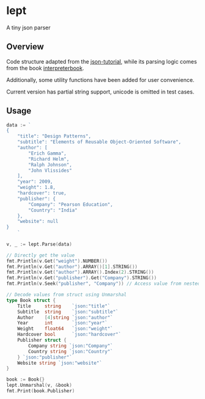 # lept

A tiny json parser

## Overview

Code structure adapted from the [json-tutorial](https://github.com/miloyip/json-tutorial), while its parsing logic comes from the book [interpreterbook](https://interpreterbook.com/).

Additionally, some utility functions have been added for user convenience.

Current version has partial string support, unicode is omitted in test cases.

## Usage

```go
data := `
{
    "title": "Design Patterns",
    "subtitle": "Elements of Reusable Object-Oriented Software",
    "author": [
        "Erich Gamma",
        "Richard Helm",
        "Ralph Johnson",
        "John Vlissides"
    ],
    "year": 2009,
    "weight": 1.8,
    "hardcover": true,
    "publisher": {
        "Company": "Pearson Education",
        "Country": "India"
    },
    "website": null
}
    `
    
v, _ := lept.Parse(data)

// Directly get the value
fmt.Println(v.Get("weight").NUMBER())
fmt.Println(v.Get("author").ARRAY()[1].STRING())
fmt.Println(v.Get("author").ARRAY().Index(2).STRING())
fmt.Println(v.Get("publisher").Get("Company").STRING())
fmt.Println(v.Seek("publisher", "Company")) // Access value from nested object structure

// Decode values from struct using Unmarshal
type Book struct {
	Title     string    `json:"title"`
	Subtitle  string    `json:"subtitle"`
	Author    [4]string `json:"author"`
	Year      int       `json:"year"`
	Weight    float64   `json:"weight"`
	Hardcover bool      `json:"hardcover"`
	Publisher struct {
		Company string `json:"Company"`
		Country string `json:"Country"`
	} `json:"publisher"`
	Website string `json:"website"`
}

book := Book{}
lept.Unmarshal(v, &book)
fmt.Print(book.Publisher)
```
